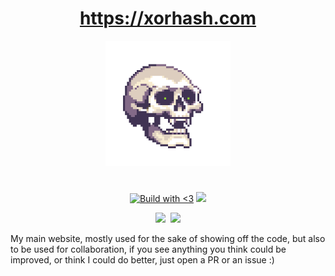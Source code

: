 <a><h1 align="center">https://xorhash.com</h1></a>

<p align="center">
  <img
      length="200"
      height="200"
       src="https://raw.githubusercontent.com/Nekurone/Xorhash.com/main/assets/skull.gif"> <!-- Is /Asset-Upload-and-README-generation/assets at time of upload-->
</p>
<h1 align="center" ></h1>
<p align="center"><a href="https://forthebadge.com" target="_blank"><img src="https://forthebadge.com/images/badges/built-with-love.svg" alt="Build with <3" /></a>&nbsp;<a href="https://forthebadge.com" target="_blank"><img src="https://forthebadge.com/images/badges/powered-by-coffee.svg"/></p>
<p align="center">
<a href="http://makeapullrequest.com" target="_blank"><img src="https://img.shields.io/badge/PRs-welcome-brightgreen.svg?style=shields"/></a>&nbsp;
<a href="Website shields.io" target="_blank"><img src="https://img.shields.io/website-up-down-green-red/https/lbesson.bitbucket.io.svg"></a>
</p>

My main website, mostly used for the sake of showing off the code, but also to be used for collaboration, if you see anything you think could be improved, or think I could do better, just open a PR or an issue :) 
